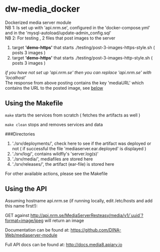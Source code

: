 # dw-media_docker

Dockerized media server module <br>
NB 1: Is set up with 'api.nrm.se', configured in the 'docker-compose.yml' and in the 'mysql-autoload/update-admin_config.sql'<br>
NB 2: For testing , 2 files that post images to the server

1. target **'demo-https'** that starts ./testing/post-3-images-https-style.sh ( posts 3 images )
2. target **'demo-https'** that starts ./testing/post-3-images-http-style.sh ( posts 3 images )

*if you have not set up 'api.nrm.se' then you can replace 'api.nrm.se' with 'localhost'* <br>
The response from above posting contains the key 'mediaURL' which contains the URL to the posted image, see [below](/using-the-api/) <br>
 
## Using the Makefile

`make` starts the services from scratch ( fetches the artifacts as well ) <br>

`make clean` stops and removes services and data<br>

###Directories

1. './srv/deployments/', check here to see if the artifact was deployed or not ( if successful the file 'mediaserver.ear.deployed' is displayed )
2. './srv/log/', contains wildfly's 'server.log(s)'
3. './srv/media/', mediafiles are stored here
4. './srv/releases/', the artifact (ear-file) is stored here


For other available actions, please see the Makefile

## Using the API

Assuming hostname api.nrm.se (if running locally, edit /etc/hosts and add this name first!):<br>

GET against http://api.nrm.se/MediaServerResteasy/media/v1/`uuid`?format=image/jpeg will return an image<br>

Documentation can be found at: <https://github.com/DINA-Web/mediaserver-module> <br>

Full API docs can be found at: <http://docs.media8.apiary.io><br>

